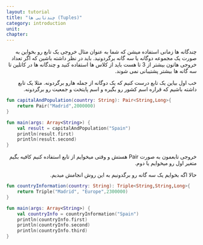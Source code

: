 ```yaml
---
layout: tutorial
title: "چندتایی ها (Tuples)"
category: introduction
unit: 
chapter: 
---
```



<div dir="rtl" markdown="1">



چندگانه ها زمانی استفاده میشن که شما به عنوان مثال خروجی یک تابع رو بخواین به صورت یک مجموعه دوگانه یا سه گانه برگردونید. باید در نظر داشته باشین که اگر تعداد خروجی هاتون بیشتر از 3 تا هست باید از کلاس ها استفاده کنید و چندگانه ها در کاتلین تا سه گانه ها بیشتر پشتیبانی نمی شوند.

خب اول بیاین یک تابع درست کنیم که یک دوگانه از جمله هارو برگردونه. مثلا یک تابع داشته باشیم که قراره اسم کشور رو بگیره و اسم پایتخت و جمعیت رو برگردونه.

</div>

```kotlin
fun capitalAndPopulation(country: String): Pair<String,Long>{
    return Pair("Madrid",2000000)
}

fun main(args: Array<String>) {
    val result = capitalAndPopulation("Spain")
    println(result.first)
    println(result.second)
}
```

<div dir="rtl" markdown="1">

خروجی تابعمون به صورت Pair هستش و وقتی میخوایم از تابع استفاده کنیم کافیه بگیم متغیر اول رو میخوایم یا دوم.

حالا اگه بخوایم یک سه گانه رو برگدونیم به این روش انجامش میدیم.

</div>

```kotlin
fun countryInformation(country: String): Triple<String,String,Long>{
    return Triple("Madrid", "Europe",2300000)
}

fun main(args: Array<String>) {
    val countryInfo = countryInformation("Spain")
    println(countryInfo.first)
    println(countryInfo.second)
    println(countryInfo.third)
}
```
